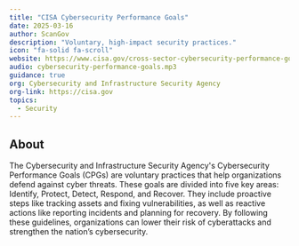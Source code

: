 ```yaml
---
title: "CISA Cybersecurity Performance Goals"
date: 2025-03-16
author: ScanGov
description: "Voluntary, high-impact security practices."
icon: "fa-solid fa-scroll"
website: https://www.cisa.gov/cross-sector-cybersecurity-performance-goals
audio: cybersecurity-performance-goals.mp3
guidance: true
org: Cybersecurity and Infrastructure Security Agency
org-link: https://cisa.gov
topics:
  - Security
---
```


## About

The Cybersecurity and Infrastructure Security Agency's Cybersecurity Performance Goals (CPGs) are voluntary practices that help organizations defend against cyber threats. These goals are divided into five key areas: Identify, Protect, Detect, Respond, and Recover. They include proactive steps like tracking assets and fixing vulnerabilities, as well as reactive actions like reporting incidents and planning for recovery. By following these guidelines, organizations can lower their risk of cyberattacks and strengthen the nation’s cybersecurity.